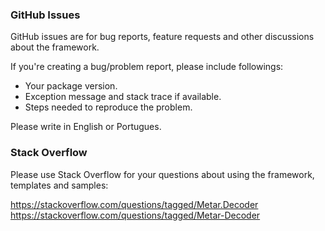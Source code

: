 ### GitHub Issues

GitHub issues are for bug reports, feature requests and other discussions about the framework.

If you're creating a bug/problem report, please include followings:

* Your package version.
* Exception message and stack trace if available.
* Steps needed to reproduce the problem.

Please write in English or Portugues.

### Stack Overflow

Please use Stack Overflow for your questions about using the framework, templates and samples:

https://stackoverflow.com/questions/tagged/Metar.Decoder
https://stackoverflow.com/questions/tagged/Metar-Decoder
